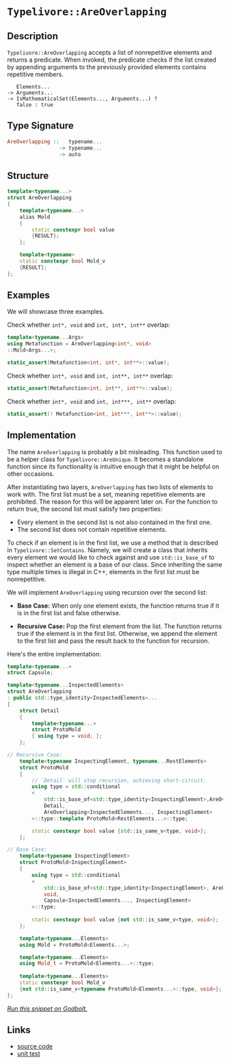 <!-- Copyright 2024 Feng Mofan
SPDX-License-Identifier: Apache-2.0 -->

# `Typelivore::AreOverlapping`

## Description

`Typelivore::AreOverlapping` accepts a list of nonrepetitive elements and returns a predicate.
When invoked, the predicate checks if the list created by appending arguments to the previously provided elements contains repetitive members.

<pre><code>   Elements...
-> Arguments...
-> IsMathematicalSet(Elements..., Arguments...) ?
   false : true</code></pre>

## Type Signature

```Haskell
AreOverlapping ::   typename...
                 -> typename...
                 -> auto
```

## Structure

```C++
template<typename...>
struct AreOverlapping
{
    template<typename...>
    alias Mold
    {
        static constexpr bool value
        {RESULT};
    };

    template<typename>
    static constexpr bool Mold_v 
    {RESULT};
};
```

## Examples

We will showcase three examples.

Check whether `int*, void` and `int, int*, int**` overlap:

```C++
template<typename...Args>
using Metafunction = AreOverlapping<int*, void>
::Mold<Args...>;

static_assert(Metafunction<int, int*, int**>::value);
```

Check whether `int*, void` and `int, int**, int**` overlap:

```C++
static_assert(Metafunction<int, int**, int**>::value);
```

Check whether `int*, void` and `int, int***, int**` overlap:

```C++
static_assert(! Metafunction<int, int***, int**>::value);
```

## Implementation

The name `AreOverlapping` is probably a bit misleading.
This function used to be a helper class for `Typelivore::AreUnique`.
It becomes a standalone function since its functionality is intuitive enough that it might be helpful on other occasions.

After instantiating two layers, `AreOverlapping` has two lists of elements to work with.
The first list must be a set, meaning repetitive elements are prohibited. The reason for this will be apparent later on.
For the function to return true, the second list must satisfy two properties:

- Every element in the second list is not also contained in the first one.
- The second list does not contain repetitive elements.

To check if an element is in the first list, we use a method that is described in `Typelivore::SetContains`.
Namely, we will create a class that inherits every element we would like to check against and use `std::is_base_of` to inspect whether an element is a base of our class.
Since inheriting the same type multiple times is illegal in C++, elements in the first list must be nonrepetitive.

We will implement `AreOverlapping` using recursion over the second list:

- **Base Case:** When only one element exists, the function returns true if it is in the first list and false otherwise.

- **Recursive Case:** Pop the first element from the list. The function returns true if the element is in the first list. Otherwise, we append the element to the first list and pass the result back to the function for recursion.

Here's the entire implementation:

```C++
template<typename...>
struct Capsule;

template<typename...InspectedElements>
struct AreOverlapping
: public std::type_identity<InspectedElements>...
{
    struct Detail
    {
        template<typename...>
        struct ProtoMold
        { using type = void; };
    };

// Recursive Case:
    template<typename InspectingElement, typename...RestElements>
    struct ProtoMold
    {
        // `Detail` will stop recursion, achieving short-circuit.
        using type = std::conditional
        <
            std::is_base_of<std::type_identity<InspectingElement>,AreOverlapping>::value, 
            Detail, 
            AreOverlapping<InspectedElements..., InspectingElement>
        >::type::template ProtoMold<RestElements...>::type;

        static constexpr bool value {std::is_same_v<type, void>};
    };

// Base Case:
    template<typename InspectingElement>
    struct ProtoMold<InspectingElement>
    {
        using type = std::conditional
        <
            std::is_base_of<std::type_identity<InspectingElement>, AreOverlapping>::value, 
            void,
            Capsule<InspectedElements..., InspectingElement>
        >::type;
        
        static constexpr bool value {not std::is_same_v<type, void>};
    };

    template<typename...Elements>
    using Mold = ProtoMold<Elements...>;

    template<typename...Elements>
    using Mold_t = ProtoMold<Elements...>::type;
    
    template<typename...Elements>
    static constexpr bool Mold_v 
    {not std::is_same_v<typename ProtoMold<Elements...>::type, void>};;
};
```

[*Run this snippet on Godbolt.*](https://godbolt.org/#z:OYLghAFBqd5QCxAYwPYBMCmBRdBLAF1QCcAaPECAMzwBtMA7AQwFtMQByARg9KtQYEAysib0QXACx8BBAKoBnTAAUAHpwAMvAFYTStJg1DIApACYAQuYukl9ZATwDKjdAGFUtAK4sGIAMykrgAyeAyYAHI%2BAEaYxCAArADspAAOqAqETgwe3r566ZmOAqHhUSyx8Qm2mPbFDEIETMQEuT5%2BgXaYDtmNzQSlkTFxiSkKTS1t%2BVy2EwNhQxUjCQCUtqhexMjsHOb%2BYcjeWADUJv5uXo60hACeZ9gmGgCCewdHmKfnBDepmAD6BGITEICnujxeZn2DEOXhOZzcyHG6CwVDBz3BBEwLFSBkx8O%2Bv2YbAAdKS0U9xsQvA5jm4mKkFF56GcrOjnpjsbjMPifoxWJhScSAJIMBS/ByYdDYehsQSg/wPZ6U6kEY5PYiYADyADc4gZUqkwsBwSBjqkvNFrshjkiQCACf88FhBLd4SKxd1MVKZYwCPLsILwSYkqynsdwzbASrjgARTBNOjgiOnENJ5MRjk4ph4r68okCskKtPpyNUmnKYioIgAWU86GL6eDFmOXkyRmODs%2BMeO2tQTpZKZjLIbwaH/lD4IA9JPjgAlbqbTK646NTCpEANzNcnmE/nHd3ixxGaVY32kDt5/mC%2BfjE%2Byv3k5PK8uVmt1kep54l8PT04ANg0OME1oEwAOOAB3OhaEjVBUmODVkEXbJzyYZAEDwTBtSNG0EBIAgAFpkDwLYvEIYkG2TVtsM7M5u1tFABHweoxAoiN4VYkt6LwBQ/miJglD%2BVBUXOeiHT%2BJ1fVdc4D09I0719e5SHVLVdWIfVDSMe47W1MQvEwc8OPTIDgVoAyv2/ZNlJ1PV6Q041pNFQ9JXkuVBXPGSemPH1BEfb8tPtXk7S3bMPgrKtUFrWh63OG8CBcv1AwVILeWHNkw2/cZszwa00FFTFVFSYhjmiVBPB7XSPibLieIUfk/m1Hd9J7PtooeJIx1DZNR1Sl5nl/Cx%2BI%2BVd103LEsxzNwHXzfdHNkrzTx8otzPDZ9VTCt8ordWbPOAeLfPDJtDKo9saP8OiCHQO1cqY7IWOWxtzkMp8LrtbjeMGwThLcUTeXE51HG%2BLaPR2vaFXPKzVPUo1/J07wmqeiNeydUgEfDOkGSZbkHOBr14oUNyZpxuTvIIfaHuwZLfh6izDMyxwcoEcZMAKoqSrK2G9JTCwGCrSNLpAN7arYerGvPJHWu68cPw6oN7uCiapqvUk8bJ47gGOSL0C7Y51oi99zjxxKHiltLk3lrHJsvEllZJ/0GzVjW6wBbXdc1%2BFDcLCmAqpk30oOuWxu3XNd2t4kVaWv3Iyyhm8uZwritK6DNfq057qbHnVWqv4hf%2BBrg75NgddfPXNoN22jcpprxbBdrh19yWJz6gAqFvW7bycp1bgAVbAhC71uO%2Bbtvh8H3qIShGE4XOXLtlSB8I4xQOQsa/NBXVYA7eeB3q3jJgqC8aF6m1iGbINaHzjCAgm7FlryTtN3znX/HPZ68E6eyv5%2BKUFoIB3pp98PtkeEl9zyX2vscMBTcYYVRWD1d%2ByBP4KG/gQX%2Bu8AE9AEMAwQoDBAtxwVfKBSUQAc0wLA328DEHIIgGAMAGs0EHwwQwLBBB8Gt1YYQr2JCyEWA4GsWgnAEi8D8NwXgqBOBuGsNYG0GwtiVUhDwUgBBNC8LWAAaxAH%2BfwxIAAc2ikgaD/AkDQGh/BmG0WYAAnBY/QnBJC8BYBIYxpBhFaFIGIjgvAFAgA0Io5Raw4CwBgIgEAGwCDmhYRQCAaBsR0DiBEfknBVDaL/PhP8khjjAGQNaKQxIzC8ElIQEgTo9D8EECIMQ7ApAyEEIoFQ6gOCuN0DMcCQJ1wiL4QIoRyi3GcE1JccJxwhLHCSSktJGSsnHByWYY4EAPAxPoEVPYXAVi8CUQ03hpAIBIGiYaBZ5BKA7NifEYAUgzB8DoJiYgXiIDRG6dEMIzQbicAUfc5gxAbiamiNoT0zzeDRPvJqBgtAnnrNIFgaIXhgB0loLQLxIiwVYkMMAcQoL8AIUcLqOFrjmYLkxL88gghajdOuNEIE7yPBYG6YCPADj4WqRKkoOMLAkXXCMH4vgBgN4ADUMLgU1ISfFpThCiHEFUoVtS1DdKafoJFKBJGWH0HgaIXjIBrFgvUOF%2BEkS0VMJYawZhXGoFUsQCSKqIBrC6IwlwDB3CeHaHoEICxyiVAKBkLIAgph%2BBmIUd1DBBjOpGDMS19Q%2BiTDtdMGodRehzH9cMeIQa5ier0JlFosaljxotTI7YEgOkcEEc47p7jhnJNSekzJ2TJC5JmbgQpiz5ErN8eslYawECYCYFgeI5rSDqMkFoix/gkiSA0JIMwkgAIaASH%2Bax/COB2NIA4/wXBiR/i4H%2BbRFjtGroSJILgCR%2B1/gLaC9xnjvGNq0P4oJWyQn9MuPsqJqB5lxISRwZoLBtRJHwkwY4hwkWTIscSJd2KmJFMujMIV5TRXSHFUoSVoLdBnJafSX5ub80uNEb0m9qohmvvfZ%2B79Bh2xcH/YBmZczdlxFOJCMwDa1nns2dsh95GyCRMOQskAOGP0/qMERrgPiaC0Eudc25oLXmPPxaJ95nzvkOHxf830gLgXdPBZC6FsL8VYGZUYFFri0WyUxd0nFiE8XwsvkS0FJKyU3ApTsVx1LaUKPpRkTATKWVGnZVQTlCgeWYD5QK%2BF4GRWVKg7ICV9TGkgDOQR4w8qbAkrNWque2RNXarOrqqwlgDWiONaa%2BAFraiyWcBAVwSaZiOrKHG11RRsglbSG6%2BoaaXVBvy4w0NrRw1esjQVhoManUVYTf0GrKb5jlfTTm9Ymxs3LJsXmrpR7ODHA43hrj6siMAeJBoatwG62Lpo34ltbaO2UFzXOhd/7h1JD3UkJI/gR1jp3Yew1nAT0%2BNoxsgJwTQnhLvaxp9bBOCvrGSwBQ2prTalW1ycY%2BStvFLA7ICDQXqnyBg2FnQARSCIbaTwFDs3HscD6WEy4gyqALeICwQHwPQfg5CuMUjjGjmUf8P4XbTb6MMUfcxg5dO2Mg4NPVIjfwIcEE/qTtJ5yBNxCE3ch57zxPS4%2BV8n58K5OCAUyCnTmAIVQrEGp%2BFGmWU2d4Lpno%2BnQWGcuDsBRpmZ2uIs486zVKTX2d4I5xliKtNuZZx5pg3LeX8sYIKuHgWJDBZqcjqVaOotyr1QquLuW3GJcZpwScto0v6sNdlrA8XOtWqKzamrZXFiNdq1Vj17XKu%2Boa4G7PIbE1l6a1GgQrXK/xtmANuvrfU29dG1NhQWbKnY4e%2BhjgJOyfpKByDnsVPMQ04gDWog23lmrL26QVt7aRhdpnSdiL/7GcJCMTu4xjOkhrsHz0jxthT2vebd2gIf4ANcEsTdqxf4khcH0TMGd/gcdD6X023NeTT9j0z0VFSBVJMhnBJAgA%3D%3D%3D)

## Links

- [source code](../../../../conceptrodon/descend/typelivore/are_overlapping.hpp)
- [unit test](../../../../tests/unit/typelivore/are_overlapping.test.hpp)
